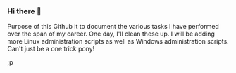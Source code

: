 ### Hi there 👋

<!--
**SwiperNo/SwiperNo** is a ✨ _special_ ✨ repository because its `README.md` (this file) appears on your GitHub profile.

Here are some ideas to get you started:

- 🔭 I’m currently working on ...
- 🌱 I’m currently learning ...
- 👯 I’m looking to collaborate on ...
- 🤔 I’m looking for help with ...
- 💬 Ask me about ...
- 📫 How to reach me: ...
- 😄 Pronouns: ...
- ⚡ Fun fact: ...
-->


Purpose of this Github it to document the various tasks I have performed over the span of my career. One day, I'll clean these up. I will be adding more Linux administration scripts as well as Windows administration scripts. Can't just be a one trick pony! 

;p
